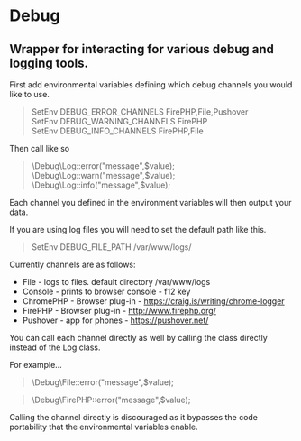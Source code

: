 # Debug

## Wrapper for interacting for various debug and logging tools.

First add environmental variables defining which debug channels you would like to use.

> SetEnv DEBUG_ERROR_CHANNELS FirePHP,File,Pushover  
> SetEnv DEBUG_WARNING_CHANNELS FirePHP  
> SetEnv DEBUG_INFO_CHANNELS FirePHP,File  

Then call like so

> \Debug\Log::error("message",$value);  
> \Debug\Log::warn("message",$value);  
> \Debug\Log::info("message",$value);  

Each channel you defined in the environment variables will then output your data.

If you are using log files you will need to set the default path like this.

> SetEnv DEBUG_FILE_PATH /var/www/logs/


Currently channels are as follows:

- File - logs to files. default directory /var/www/logs
- Console - prints to browser console - f12 key
- ChromePHP - Browser plug-in - https://craig.is/writing/chrome-logger
- FirePHP - Browser plug-in - http://www.firephp.org/
- Pushover - app for phones - https://pushover.net/


You can call each channel directly as well by calling the class directly instead of the Log class. 

For example...

> \Debug\File::error("message",$value);

> \Debug\FirePHP::error("message",$value);

Calling the channel directly is discouraged as it bypasses the code portability that the environmental variables enable.

